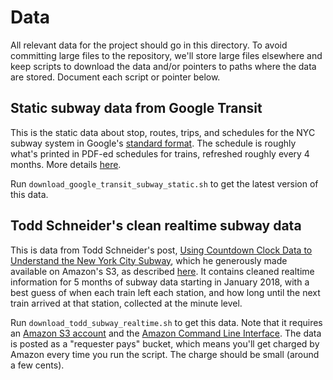 # Data

All relevant data for the project should go in this directory. To avoid committing large files to the repository, we'll store large files elsewhere and keep scripts to download the data and/or pointers to paths where the data are stored. Document each script or pointer below.

## Static subway data from Google Transit

This is the static data about stop, routes, trips, and schedules for the NYC subway system in Google's [standard format](https://developers.google.com/transit/gtfs/). The schedule is roughly what's printed in PDF-ed schedules for trains, refreshed roughly every 4 months. More details [here](http://web.mta.info/developers/developer-data-terms.html#data).

Run `download_google_transit_subway_static.sh` to get the latest version of this data.

## Todd Schneider's clean realtime subway data

This is data from Todd Schneider's post, [Using Countdown Clock Data to Understand the New York City Subway](http://toddwschneider.com/posts/nyc-subway-data-analysis/), which he generously made available on Amazon's S3, as described [here](https://github.com/toddwschneider/nyc-subway-data/tree/master/analysis#partial-data-on-amazon-s3). It contains cleaned realtime information for 5 months of subway data starting in January 2018, with a best guess of when each train left each station, and how long until the next train arrived at that station, collected at the minute level.

Run `download_todd_subway_realtime.sh` to get this data. Note that it requires an [Amazon S3 account](https://docs.aws.amazon.com/AmazonS3/latest/gsg/SigningUpforS3.html) and the [Amazon Command Line Interface](https://docs.aws.amazon.com/cli/latest/userguide/installing.html). The data is posted as a "requester pays" bucket, which means you'll get charged by Amazon every time you run the script. The charge should be small (around a few cents).
